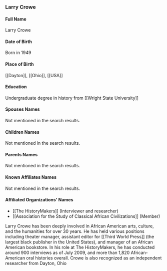 ### Larry Crowe

#### Full Name

Larry Crowe

#### Date of Birth

Born in 1949

#### Place of Birth

[[Dayton]], [[Ohio]], [[USA]]

#### Education

Undergraduate degree in history from [[Wright State University]]

#### Spouses Names

Not mentioned in the search results.

#### Children Names

Not mentioned in the search results.

#### Parents Names

Not mentioned in the search results.

#### Known Affiliates Names

Not mentioned in the search results.

#### Affiliated Organizations' Names

- [[The HistoryMakers]] (Interviewer and researcher)
- [[Association for the Study of Classical African Civilizations]] (Member)

Larry Crowe has been deeply involved in African American arts, culture, and the humanities for over 30 years. He has held various positions including theater manager, assistant editor for [[Third World Press]] (the largest black publisher in the United States), and manager of an African American bookstore. In his role at The HistoryMakers, he has conducted around 900 interviews as of July 2009, and more than 1,820 African-American oral histories overall. Crowe is also recognized as an independent researcher from Dayton, Ohio